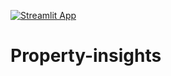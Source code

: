 [![Streamlit App](https://static.streamlit.io/badges/streamlit_badge_black_white.svg)]([add_url_here](https://sonal008-property-insights-app-42tj04.streamlit.app/))
# Property-insights
